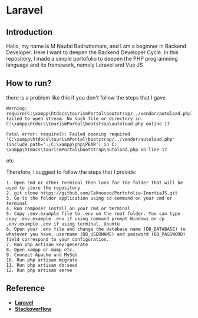 
# Laravel 

## Introduction

Hello, my name is M Naufal Badruttamam, and I am a beginner in Backend Developer. Here I want to deepen the Backend Developer Cycle. In this repository, I made a simple portofolio to deepen the PHP programming language and its framework, namely Laravel and Vue JS


## How to run?

there is a problem like this if you don't follow the steps that I gave
```
Warning: require(C:\xampp\htdocs\tourismPortal\bootstrap/../vendor/autoload.php): failed to open stream: No such file or directory in C:\xampp\htdocs\tourismPortal\bootstrap\autoload.php online 17

Fatal error: require(): Failed opening required 'C:\xampp\htdocs\tourismPortal\bootstrap/../vendor/autoload.php' (include_path='.;C:\xampp\php\PEAR') in C: \xampp\htdocs\tourismPortal\bootstrap\autoload.php on line 17
```
etc

Therefore, I suggest to follow the steps that I provide:

```
1. Open cmd or other terminal then look for the folder that will be used to store the repository
2. git clone https://github.com/Caknoooo/Portofolio-InertiaJS.git
3. Go to the folder application using cd command on your cmd or terminal
4. Run composer install on your cmd or terminal
5. Copy .env.example file to .env on the root folder. You can type copy .env.example .env if using command prompt Windows or cp .env.example .env if using terminal, Ubuntu
6. Open your .env file and change the database name (DB_DATABASE) to whatever you have, username (DB_USERNAME) and password (DB_PASSWORD) field correspond to your configuration.
7. Run php artisan key:generate
8. Open xampp or mamp etc.
9. Connect Apache and MySql
10. Run php artisan migrate
11. Run php artisan db:seed
12. Run php artisan serve
```


## Reference

- **[Laravel](https://laravel.com/)**
- **[Stackoverflow](https://stackoverflow.com/)**

